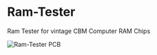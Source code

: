 # Ram-Tester
Ram Tester for vintage CBM Computer RAM Chips 

![Ram-Tester PCB](https://github.com/tops4u/Ram-Tester/RamTester.png "RamTester")
